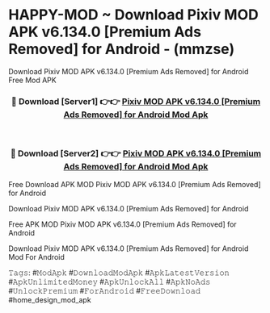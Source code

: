 # HAPPY-MOD ~ Download Pixiv MOD APK v6.134.0 [Premium Ads Removed] for Android - (mmzse)
Download Pixiv MOD APK v6.134.0 [Premium Ads Removed] for Android Free Mod APK

<div align="center">
<h3>🔴 Download [Server1] 👉👉 <a href="https://apk-comot.site?title=Pixiv_MOD_APK_v6.134.0_[Premium_Ads_Removed]_for_Android">Pixiv MOD APK v6.134.0 [Premium Ads Removed] for Android Mod Apk</a></h3><br>

<h3>🔴 Download [Server2] 👉👉 <a href="https://apk-comot.site?title=Pixiv_MOD_APK_v6.134.0_[Premium_Ads_Removed]_for_Android">Pixiv MOD APK v6.134.0 [Premium Ads Removed] for Android Mod Apk</a></h3>
</div>


Free Download APK MOD Pixiv MOD APK v6.134.0 [Premium Ads Removed] for Android

Download Pixiv MOD APK v6.134.0 [Premium Ads Removed] for Android 

Free APK MOD Pixiv MOD APK v6.134.0 [Premium Ads Removed] for Android 

Download Pixiv MOD APK v6.134.0 [Premium Ads Removed] for Android Mod For Android

𝚃𝚊𝚐𝚜: #𝙼𝚘𝚍𝙰𝚙𝚔 #𝙳𝚘𝚠𝚗𝚕𝚘𝚊𝚍𝙼𝚘𝚍𝙰𝚙𝚔 #𝙰𝚙𝚔𝙻𝚊𝚝𝚎𝚜𝚝𝚅𝚎𝚛𝚜𝚒𝚘𝚗 #𝙰𝚙𝚔𝚄𝚗𝚕𝚒𝚖𝚒𝚝𝚎𝚍𝙼𝚘𝚗𝚎𝚢 #𝙰𝚙𝚔𝚄𝚗𝚕𝚘𝚌𝚔𝙰𝚕𝚕 #𝙰𝚙𝚔𝙽𝚘𝙰𝚍𝚜 #𝚄𝚗𝚕𝚘𝚌𝚔𝙿𝚛𝚎𝚖𝚒𝚞𝚖 #𝙵𝚘𝚛𝙰𝚗𝚍𝚛𝚘𝚒𝚍 #𝙵𝚛𝚎𝚎𝙳𝚘𝚠𝚗𝚕𝚘𝚊𝚍 #home_design_mod_apk